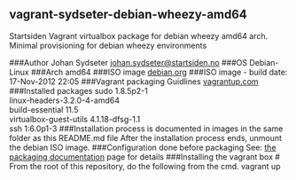 ## vagrant-sydseter-debian-wheezy-amd64

Startsiden Vagrant virtualbox package for debian wheezy amd64 arch.
Minimal provisioning for debian wheezy environments

###Author
Johan Sydseter <johan.sydseter@startsiden.no>
###OS
Debian-Linux
###Arch
amd64
###ISO image
[debian.org](http://cdimage.debian.org/cdimage/wheezy_di_beta4/amd64/iso-cd/debian-wheezy-DI-b4-amd64-CD-1.iso "Debian-Wheezy amd64 ISO image")
###ISO image - build date:
17-Nov-2012 22:05
###Vagrant packaging Guidlines
[vagrantup.com](http://vagrantup.com/v1/docs/base_boxes.html "Vagrant packaging guidelines")
###Installed packages
sudo 1.8.5p2-1<br>
linux-headers-3.2.0-4-amd64<br>
build-essential 11.5<br>
virtualbox-guest-utils 4.1.18-dfsg-1.1<br>
ssh 1:6.0p1-3
###Installation process
is documented in images in the same folder as this README.md file
After the installation process ends, unmount the debian ISO image.
###Configuration done before packaging
See: [the packaging documentation](doc/README.md) page for details 
###Installing the vagrant box
    # From the root of this repository, do the following from the cmd.
    vagrant up
